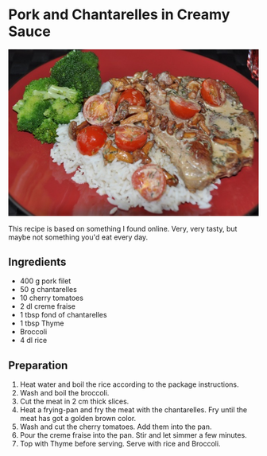 # Pork and Chantarelles in Creamy Sauce

![Dish](dish.jpg)

This recipe is based on something I found online. Very, very tasty, but maybe not something you'd eat every day.

## Ingredients

+ 400 g pork filet
+ 50 g chantarelles
+ 10 cherry tomatoes
+ 2 dl creme fraise
+ 1 tbsp fond of chantarelles
+ 1 tbsp Thyme
+ Broccoli
+ 4 dl rice

## Preparation

1. Heat water and boil the rice according to the package instructions.
2. Wash and boil the broccoli.
3. Cut the meat in 2 cm thick slices.
4. Heat a frying-pan and fry the meat with the chantarelles. Fry until the meat has got a golden brown color.
5. Wash and cut the cherry tomatoes. Add them into the pan.
6. Pour the creme fraise into the pan. Stir and let simmer a few minutes.
7. Top with Thyme before serving. Serve with rice and Broccoli.

